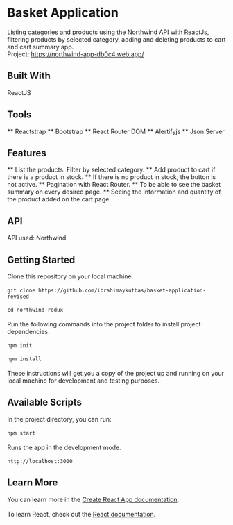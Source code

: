 # Basket Application
Listing categories and products using the Northwind API with ReactJs, filtering products by selected category, adding and deleting products to cart and cart summary app.<br>
Project: https://northwind-app-db0c4.web.app/
## Built With
ReactJS<br/>
## Tools
** Reactstrap
** Bootstrap
** React Router DOM
** Alertifyjs
** Json Server
## Features
** List the products. Filter by selected category.
** Add product to cart if there is a product in stock.
** If there is no product in stock, the button is not active.
** Pagination with React Router.
** To be able to see the basket summary on every desired page.
** Seeing the information and quantity of the product added on the cart page.
## API
API used: Northwind <br/>
## Getting Started
Clone this repository on your local machine.<br/><br/>
`git clone https://github.com/ibrahimaykutbas/basket-application-revised`<br/><br/>
`cd northwind-redux`<br/><br/>
Run the following commands into the project folder to install project dependencies.<br/><br/>
`npm init`<br/><br/>
`npm install`<br/><br/>
These instructions will get you a copy of the project up and running on your local machine for development and testing purposes.<br/>
## Available Scripts
In the project directory, you can run: <br/><br/>
`npm start`<br/><br/>
Runs the app in the development mode.<br/><br/>
`http://localhost:3000`<br/>
## Learn More
You can learn more in the [Create React App documentation](https://create-react-app.dev/docs/getting-started/).<br/><br/>
To learn React, check out the [React documentation](https://reactjs.org/).
